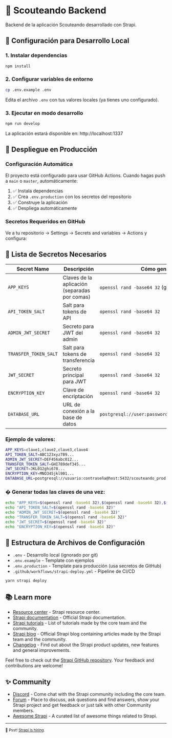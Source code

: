 # 🚀 Scouteando Backend

Backend de la aplicación Scouteando desarrollado con Strapi.

## 🔧 Configuración para Desarrollo Local

### 1. Instalar dependencias
```bash
npm install
```

### 2. Configurar variables de entorno
```bash
cp .env.example .env
```

Edita el archivo `.env` con tus valores locales (ya tienes uno configurado).

### 3. Ejecutar en modo desarrollo
```bash
npm run develop
```

La aplicación estará disponible en: http://localhost:1337

## 🚀 Despliegue en Producción

### Configuración Automática
El proyecto está configurado para usar GitHub Actions. Cuando hagas push a `main` o `master`, automáticamente:

1. ✅ Instala dependencias
2. ✅ Crea `.env.production` con los secretos del repositorio  
3. ✅ Construye la aplicación
4. ✅ Despliega automáticamente

### Secretos Requeridos en GitHub

Ve a tu repositorio → Settings → Secrets and variables → Actions y configura:

## 🔑 Lista de Secretos Necesarios

| Secret Name | Descripción | Cómo generar |
|-------------|-------------|--------------|
| `APP_KEYS` | Claves de la aplicación (separadas por comas) | `openssl rand -base64 32` (genera 4) |
| `API_TOKEN_SALT` | Salt para tokens de API | `openssl rand -base64 32` |
| `ADMIN_JWT_SECRET` | Secreto para JWT del admin | `openssl rand -base64 32` |
| `TRANSFER_TOKEN_SALT` | Salt para tokens de transferencia | `openssl rand -base64 32` |
| `JWT_SECRET` | Secreto principal para JWT | `openssl rand -base64 32` |
| `ENCRYPTION_KEY` | Clave de encriptación | `openssl rand -base64 32` |
| `DATABASE_URL` | URL de conexión a la base de datos | `postgresql://user:password@host:port/database` |

### Ejemplo de valores:
```bash
APP_KEYS=clave1,clave2,clave3,clave4
API_TOKEN_SALT=ABC123xyz789...
ADMIN_JWT_SECRET=DEF456abc012...
TRANSFER_TOKEN_SALT=GHI789def345...
JWT_SECRET=JKL012ghi678...
ENCRYPTION_KEY=MNO345jkl901...
DATABASE_URL=postgresql://usuario:contraseña@host:5432/scouteando_prod
```

### � Generar todas las claves de una vez:
```bash
echo "APP_KEYS=$(openssl rand -base64 32),$(openssl rand -base64 32),$(openssl rand -base64 32),$(openssl rand -base64 32)"
echo "API_TOKEN_SALT=$(openssl rand -base64 32)"
echo "ADMIN_JWT_SECRET=$(openssl rand -base64 32)"
echo "TRANSFER_TOKEN_SALT=$(openssl rand -base64 32)"
echo "JWT_SECRET=$(openssl rand -base64 32)"
echo "ENCRYPTION_KEY=$(openssl rand -base64 32)"
```

## 📁 Estructura de Archivos de Configuración

- `.env` - Desarrollo local (ignorado por git)
- `.env.example` - Template con ejemplos
- `.env.production` - Template para producción (usa secretos de GitHub)
- `.github/workflows/strapi-deploy.yml` - Pipeline de CI/CD

```
yarn strapi deploy
```

## 📚 Learn more

- [Resource center](https://strapi.io/resource-center) - Strapi resource center.
- [Strapi documentation](https://docs.strapi.io) - Official Strapi documentation.
- [Strapi tutorials](https://strapi.io/tutorials) - List of tutorials made by the core team and the community.
- [Strapi blog](https://strapi.io/blog) - Official Strapi blog containing articles made by the Strapi team and the community.
- [Changelog](https://strapi.io/changelog) - Find out about the Strapi product updates, new features and general improvements.

Feel free to check out the [Strapi GitHub repository](https://github.com/strapi/strapi). Your feedback and contributions are welcome!

## ✨ Community

- [Discord](https://discord.strapi.io) - Come chat with the Strapi community including the core team.
- [Forum](https://forum.strapi.io/) - Place to discuss, ask questions and find answers, show your Strapi project and get feedback or just talk with other Community members.
- [Awesome Strapi](https://github.com/strapi/awesome-strapi) - A curated list of awesome things related to Strapi.

---

<sub>🤫 Psst! [Strapi is hiring](https://strapi.io/careers).</sub>
